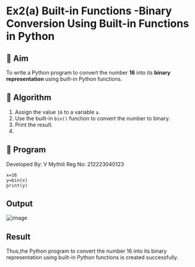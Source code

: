 # Ex2(a) Built-in Functions -Binary Conversion Using Built-in Functions in Python

## 🎯 Aim
To write a Python program to convert the number **16** into its **binary representation** using built-in Python functions.

## 🧠 Algorithm
1. Assign the value `16` to a variable `a`.
2. Use the built-in `bin()` function to convert the number to binary.
3. Print the result.
4. 

## 🧾 Program
Developed By: V Mythili
Reg No: 212223040123
```
x=16
y=bin(x)
print(y)
```
## Output

![image](https://github.com/user-attachments/assets/61c66fe8-70ba-4fb1-978b-c159a48eac8f)


## Result

Thus,the Python program to convert the number 16 into its binary representation using built-in Python functions is created successfully.
